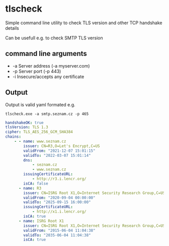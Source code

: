 # tlscheck
Simple command line utility to check TLS version and other TCP handshake details

Can be usefull e.g. to check SMTP TLS version

## command line arguments
- -a Server address (-a myserver.com)
- -p Server port (-p 443)
- -i Insecure/accepts any certificate 

## Output
Output is valid yaml formated e.g.
```
tlscheck.exe -a smtp.seznam.cz -p 465
```

```yaml
handshakeOK: true
tlsVersion: TLS 1.3
cipher: TLS_AES_256_GCM_SHA384
chains:
    - - name: www.seznam.cz
        issuer: CN=R3,O=Let's Encrypt,C=US
        validFrom: "2021-12-07 15:01:15"
        validTo: "2022-03-07 15:01:14"
        dns:
            - seznam.cz
            - www.seznam.cz
        issuingCertificateURL:
            - http://r3.i.lencr.org/
        isCA: false
      - name: R3
        issuer: CN=ISRG Root X1,O=Internet Security Research Group,C=US
        validFrom: "2020-09-04 00:00:00"
        validTo: "2025-09-15 16:00:00"
        issuingCertificateURL:
            - http://x1.i.lencr.org/
        isCA: true
      - name: ISRG Root X1
        issuer: CN=ISRG Root X1,O=Internet Security Research Group,C=US
        validFrom: "2015-06-04 11:04:38"
        validTo: "2035-06-04 11:04:38"
        isCA: true
```
